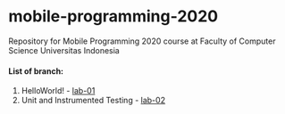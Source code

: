 # mobile-programming-2020
Repository for Mobile Programming 2020 course at Faculty of Computer Science Universitas Indonesia

#### List of branch:
1. HelloWorld! - [lab-01](https://github.com/aryodh/learn-tktpl-1706039515/tree/lab-01)
1. Unit and Instrumented Testing - [lab-02](https://github.com/aryodh/learn-tktpl-1706039515/tree/lab-02)
